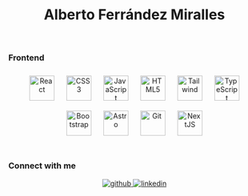 
<div align="center">
  <h1> Alberto Ferrández Miralles </h1>
</div>  
  

<br/>  

### Frontend  
<div align="center">  
<a href="https://reactjs.org/" target="_blank"><img style="margin: 10px" src="https://img.shields.io/badge/-ReactJs-61DAFB?logo=react&logoColor=white&style=for-the-badge" alt="React" height="50" /></a>  
<a href="https://www.w3schools.com/css/" target="_blank"><img style="margin: 10px" src="https://img.shields.io/badge/CSS3-1572B6?style=for-the-badge&logo=css3&logoColor=white" alt="CSS3" height="50" /></a>
<a href="https://www.javascript.com/" target="_blank"><img style="margin: 10px" src="https://img.shields.io/badge/JavaScript-F7DF1E?style=for-the-badge&logo=javascript&logoColor=black" alt="JavaScript" height="50" /></a>  
<a href="https://en.wikipedia.org/wiki/HTML5" target="_blank"><img style="margin: 10px" src="https://img.shields.io/badge/HTML5-E34F26?style=for-the-badge&logo=html5&logoColor=white" alt="HTML5" height="50" /></a>  
<a href="https://tailwindcss.com/" target="_blank"><img style="margin: 10px" src="https://img.shields.io/badge/HTML5-E34F26?style=for-the-badge&logo=html5&logoColor=white](https://img.shields.io/badge/Tailwind_CSS-38B2AC?style=for-the-badge&logo=tailwind-css&logoColor=white" alt="Tailwind" height="50" /></a>  
<a href="https://www.typescriptlang.org/" target="_blank"><img style="margin: 10px" src="https://img.shields.io/badge/TypeScript-007ACC?style=for-the-badge&logo=typescript&logoColor=white" alt="TypeScript" height="50" /></a>  
<a href="https://getbootstrap.com/docs/3.4/javascript/" target="_blank"><img style="margin: 10px" src="https://img.shields.io/badge/Bootstrap-563D7C?style=for-the-badge&logo=bootstrap&logoColor=white" alt="Bootstrap" height="50" /></a>  
<a href="https://www.astro.build/" target="_blank"><img style="margin: 10px" src="https://img.shields.io/badge/Astro-FF5D01?logo=astro&logoColor=fff&style=for-the-badge" alt="Astro" height="50" /></a> 
<a href="https://github.com/" target="_blank"><img style="margin: 10px" src="https://img.shields.io/badge/GIT-E44C30?style=for-the-badge&logo=git&logoColor=white" alt="Git" height="50" /></a>  
<a href="https://nextjs.org/" target="_blank"><img style="margin: 10px" src="https://img.shields.io/badge/Next-black?style=for-the-badge&logo=next.js&logoColor=white" alt="NextJS" height="50" /></a>  
</div>

<br/>  


### Connect with me  
<div align="center">
<a href="https://github.com/albertoferrandez" target="_blank">
<img src=https://img.shields.io/badge/github-%2324292e.svg?&style=for-the-badge&logo=github&logoColor=white alt=github style="margin-bottom: 5px;" />
</a>
<a href="https://linkedin.com/in/https://www.linkedin.com/in/albertoferrandezmiralles/" target="_blank">
<img src=https://img.shields.io/badge/linkedin-%231E77B5.svg?&style=for-the-badge&logo=linkedin&logoColor=white alt=linkedin style="margin-bottom: 5px;" />
</a>  
</div>  
  

<br/>  
